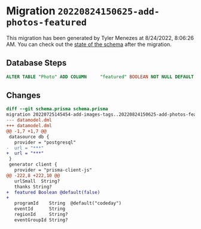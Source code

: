 # Migration `20220824150625-add-photos-featured`

This migration has been generated by Tyler Menezes at 8/24/2022, 8:06:26 AM.
You can check out the [state of the schema](./schema.prisma) after the migration.

## Database Steps

```sql
ALTER TABLE "Photo" ADD COLUMN     "featured" BOOLEAN NOT NULL DEFAULT false
```

## Changes

```diff
diff --git schema.prisma schema.prisma
migration 20220725145454-add-images-tags..20220824150625-add-photos-featured
--- datamodel.dml
+++ datamodel.dml
@@ -1,7 +1,7 @@
 datasource db {
   provider = "postgresql"
-  url = "***"
+  url = "***"
 }
 generator client {
   provider = "prisma-client-js"
@@ -222,8 +222,10 @@
   urlSmall  String?
   thanks String?
+  featured Boolean @default(false)
+
   programId    String  @default("codeday")
   eventId      String
   regionId     String?
   eventGroupId String?
```


